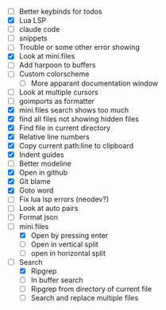- [ ] Better keybinds for todos
- [x] Lua LSP
- [ ] claude code
- [ ] snippets
- [ ] Trouble or some other error showing
- [x] Look at mini.files
- [ ] Add harpoon to buffers
- [ ] Custom colorscheme
    - [ ] More apparant documentation window
- [ ] Look at multiple cursors
- [ ] goimports as formatter
- [x] mini.files search shows too much
- [x] find all files not showing hidden files
- [x] Find file in current directory
- [x] Relative line numbers
- [x] Copy current path:line to clipboard
- [x] Indent guides
- [ ] Better modeline
- [x] Open in github
- [x] Git blame
- [x] Goto word
- [ ] Fix lua lsp errors (neodev?)
- [ ] Look at auto pairs
- [ ] Format json
- [ ] mini.files
    - [x] Open by pressing enter
    - [ ] Open in vertical split
    - [ ] open in horizontal split
- [ ] Search
    - [x] Ripgrep
    - [ ] In buffer search
    - [ ] Ripgrep from directory of current file
    - [ ] Search and replace multiple files
